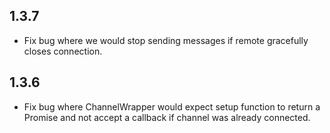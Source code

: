 1.3.7
-----

* Fix bug where we would stop sending messages if remote gracefully closes connection.

1.3.6
-----

* Fix bug where ChannelWrapper would expect setup function to return a Promise
  and not accept a callback if channel was already connected.
